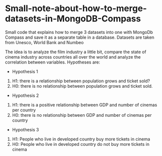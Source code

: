 # Small-note-about-how-to-merge-datasets-in-MongoDB-Compass
Small code that explains how to merge 3 datasets into one with MongoDb Compass and save it as a separate table in a database. Datasets are taken from Unesco, World Bank and  Numbeo<br>

The idea is to analyze the film industry a little bit, compare the state of cinema industry across countries all over the world and analyze the correlation between variables. Hypotheses are:

- Hypothesis 1
1. H1: there is a relationship between population grows and ticket sold?
2. H0: there is no relationship between population grows and ticket sold.<br />


- Hypothesis 2
1. H1: there is a positive relationship between GDP and number of cinemas per country
2. H0: there is no relationship between GDP and number of cinemas per country <br />


- Hypothesis 3
1. H1: People who live in developed country buy more tickets in cinema
2. H0: People who live in developed country do not buy more tickets in cinema <br />


